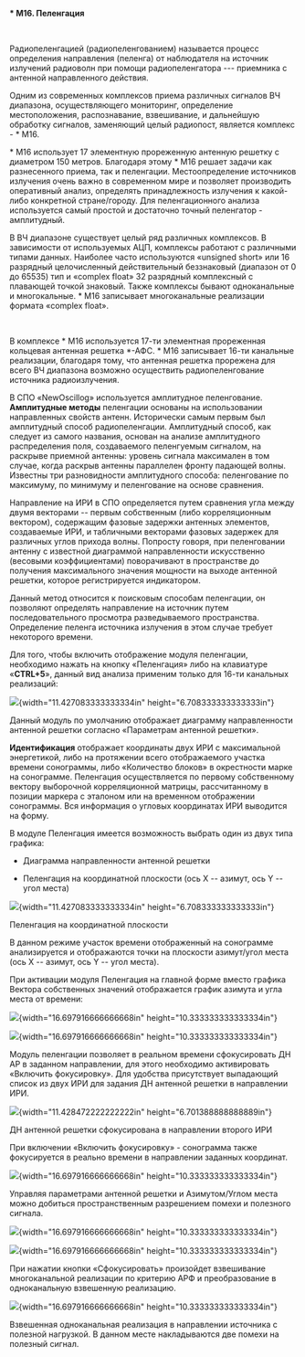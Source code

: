 **\* М16. Пеленгация**

 

Радиопеленгацией (радиопеленгованием) называется процесс определения
направления (пеленга) от наблюдателя на источник излучений радиоволн при
помощи радиопеленгатора --- приемника с антенной направленного действия.

Одним из современных комплексов приема различных сигналов ВЧ диапазона,
осуществляющего мониторинг, определение местоположения, распознавание,
взвешивание, и дальнейшую обработку сигналов, заменяющий целый
радиопост, является комплекс - \* М16.

\* М16 использует 17 элементную прореженную антенную решетку с диаметром
150 метров. Благодаря этому \* М16 решает задачи как разнесенного
приема, так и пеленгации. Местоопределение источников излучения очень
важно в современном мире и позволяет производить оперативный анализ,
определять принадлежность излучения к какой-либо конкретной
стране/городу. Для пеленгационного анализа используется самый простой и
достаточно точный пеленгатор - амплитудный.

В ВЧ диапазоне существует целый ряд различных комплексов. В зависимости
от используемых АЦП, комплексы работают с различными типами данных.
Наиболее часто используются «unsigned short» или 16 разрядный
целочисленный действительный беззнаковый (диапазон от 0 до 65535) тип и
«complex float» 32 разрядный комплексный с плавающей точкой знаковый.
Также комплексы бывают одноканальные и многокальные. \* М16 записывает
многоканальные реализации формата «complex float».

 

В комплексе \* М16 используется 17-ти элементная прореженная кольцевая
антенная решетка \*-АФС. \* М16 записывает 16-ти канальные реализации,
благодаря тому, что антенная решетка прорежена для всего ВЧ диапазона
возможно осуществить радиопеленгование источника радиоизлучения.

В СПО «NewOscillog» используется амплитудное пеленгование. **Амплитудные
методы** пеленгации основаны на использовании направленных свойств
антенн. Исторически самым первым был амплитудный способ радиопеленгации.
Амплитудный способ, как следует из самого названия, основан на анализе
амплитудного распределения поля, создаваемого пеленгуемым сигналом, на
раскрыве приемной антенны: уровень сигнала максимален в том случае,
когда раскрыв антенны параллелен фронту падающей волны. Известны три
разновидности амплитудного способа: пеленгование по максимуму, по
минимуму и пеленгование на основе сравнения.

Направление на ИРИ в СПО определяется путем сравнения угла между двумя
векторами -- первым собственным (либо корреляционным вектором),
содержащим фазовые задержки антенных элементов, создаваемые ИРИ, и
табличными векторами фазовых задержек для различных углов прихода волны.
Попросту говоря, при пеленговании антенну с известной диаграммой
направленности искусственно (весовыми коэффициентами) поворачивают в
пространстве до получения максимального значения мощности на выходе
антенной решетки, которое регистрируется индикатором.

Данный метод относится к поисковым способам пеленгации, он позволяют
определять направление на источник путем последовательного просмотра
разведываемого пространства. Определение пеленга источника излучения в
этом случае требует некоторого времени.

Для того, чтобы включить отображение модуля пеленгации, необходимо
нажать на кнопку «Пеленгация» либо на клавиатуре «**CTRL+5**», данный
вид анализа применим только для 16-ти канальных реализаций:

![](media/images_peleng/image1.png){width="11.427083333333334in"
height="6.708333333333333in"}

Данный модуль по умолчанию отображает диаграмму направленности антенной
решетки согласно «Параметрам антенной решетки».

**Идентификация** отображает координаты двух ИРИ с максимальной
энергетикой, либо на протяжении всего отображаемого участка времени
сонограммы, либо «Количество блоков» в окрестности марке на сонограмме.
Пеленгация осуществляется по первому собственному вектору выборочной
корреляционной матрицы, рассчитанному в позиции маркера с эталоном или
на временном отображении сонограммы. Вся информация о угловых
координатах ИРИ выводится на форму.

В модуле Пеленгация имеется возможность выбрать один из двух типа
графика:

-   Диаграмма направленности антенной решетки

-   Пеленгация на координатной плоскости (ось X -- азимут, ось Y -- угол
    места)

![](media/images_peleng/image2.png){width="11.427083333333334in"
height="6.708333333333333in"}

Пеленгация на координатной плоскости

В данном режиме участок времени отображенный на сонограмме анализируется
и отображаются точки на плоскости азимут/угол места (ось X -- азимут,
ось Y -- угол места).

При активации модуля Пеленгация на главной форме вместо графика Вектора
собственных значений отображается график азимута и угла места от
времени:

![](media/images_peleng/image3.png){width="16.697916666666668in"
height="10.333333333333334in"}

![](media/images_peleng/image4.png){width="16.697916666666668in"
height="10.333333333333334in"}

Модуль пеленгации позволяет в реальном времени сфокусировать ДН АР в
заданном направлении, для этого необходимо активировать «Включить
фокусировку». Для удобства присутствует выпадающий список из двух ИРИ
для задания ДН антенной решетки в направлении ИРИ.

![](media/images_peleng/image5.png){width="11.428472222222222in"
height="6.701388888888889in"}

ДН антенной решетки сфокусирована в направлении второго ИРИ

При включении «Включить фокусировку» - сонограмма также фокусируется в
реально времени в направлении заданных координат.

![](media/images_peleng/image6.png){width="16.697916666666668in"
height="10.333333333333334in"}

Управляя параметрами антенной решетки и Азимутом/Углом места можно
добиться пространственным разрешением помехи и полезного сигнала.

![](media/images_peleng/image7.png){width="16.697916666666668in"
height="10.333333333333334in"}

![](media/images_peleng/image8.png){width="16.697916666666668in"
height="10.333333333333334in"}

При нажатии кнопки «Сфокусировать» произойдет взвешивание многоканальной
реализации по критерию АРФ и преобразование в одноканальную взвешенную
реализацию.

![](media/images_peleng/image9.png){width="16.697916666666668in"
height="10.333333333333334in"}

Взвешенная одноканальная реализация в направлении источника с полезной
нагрузкой. В данном месте накладываются две помехи на полезный сигнал.
